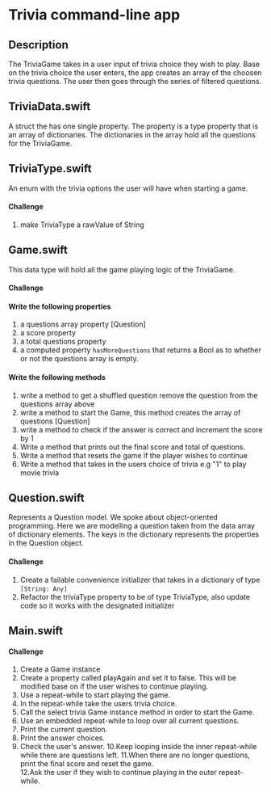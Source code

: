 # Trivia command-line app

## Description

The TriviaGame takes in a user input of trivia choice they wish to play. Base on the trivia choice the user enters, the app creates an array of the choosen trivia questions. The user then goes through the series of filtered questions. 

## TriviaData.swift 

A struct the has one single property. The property is a type property that is an array of dictionaries. The dictionaries in the array hold all the questions for the TriviaGame. 

## TriviaType.swift 

An enum with the trivia options the user will have when starting a game.

#### Challenge
1. make TriviaType a rawValue of String


## Game.swift

This data type will hold all the game playing logic of the TriviaGame. 

#### Challenge

#### Write the following properties
1. a questions array property [Question]
2. a score property
3. a total questions property
4. a computed property ```hasMoreQuestions``` that returns a Bool as to whether or not the questions array is empty.

#### Write the following methods
1. write a method to get a shuffled question
  remove the question from the questions array above
2. write a method to start the Game, this method
  creates the array of questions [Question]
3. write a method to check if the answer is correct
  and increment the score by 1 
4. Write a method that prints out the final score and total of questions. 
5. Write a method that resets the game if the player wishes to continue
6. Write a method that takes in the users choice of trivia e.g "1" to play movie trivia
  
## Question.swift 

Represents a Question model. We spoke about object-oriented programming. Here we are modelling a question taken from the data array of dictionary elements. The keys in the dictionary represents the properties in the Question object. 

#### Challenge 

1. Create a failable convenience initializer that takes in a dictionary of type ```[String: Any]```
2. Refactor the triviaType property to be of type TriviaType, also update code so it works with the designated initializer 

## Main.swift

#### Challenge 

1. Create a Game instance 
2. Create a property called playAgain and set it to false. This will be modified base on if the user wishes to continue playiing. 
3. Use a repeat-while to start playing the game. 
4. In the repeat-while take the users trivia choice. 
5. Call the select trivia Game instance method in order to start the Game. 
6. Use an embedded repeat-while to loop over all current questions. 
7. Print the current question.
8. Print the answer choices. 
9. Check the user's answer. 
10.Keep looping inside the inner repeat-while while there are questions left. 
11.When there are no longer questions, print the final score and reset the game.  
12.Ask the user if they wish to continue playing in the outer repeat-while.  
